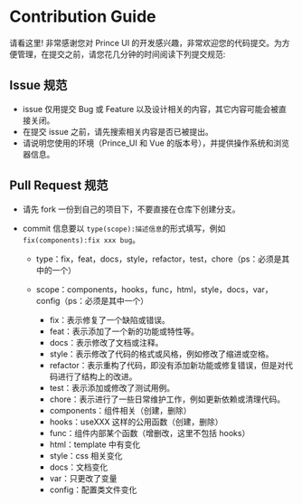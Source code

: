# Contribution Guide

请看这里! 非常感谢您对 Prince UI 的开发感兴趣，非常欢迎您的代码提交。为方便管理，在提交之前，请您花几分钟的时间阅读下列提交规范:

## Issue 规范

-   issue 仅用提交 Bug 或 Feature 以及设计相关的内容，其它内容可能会被直接关闭。
-   在提交 issue 之前，请先搜索相关内容是否已被提出。
-   请说明您使用的环境（Prince_UI 和 Vue 的版本号），并提供操作系统和浏览器信息。

## Pull Request 规范

-   请先 fork 一份到自己的项目下，不要直接在仓库下创建分支。
-   commit 信息要以 `type(scope):描述信息`的形式填写，例如 `fix(components):fix xxx bug`。

    -   type：fix，feat，docs，style，refactor，test，chore（ps：必须是其中的一个）
    -   scope：components，hooks，func，html，style，docs，var，config（ps：必须是其中一个）

        -   fix：表示修复了一个缺陷或错误。
        -   feat：表示添加了一个新的功能或特性等。
        -   docs：表示修改了文档或注释。
        -   style：表示修改了代码的格式或风格，例如修改了缩进或空格。
        -   refactor：表示重构了代码，即没有添加新功能或修复错误，但是对代码进行了结构上的改进。
        -   test：表示添加或修改了测试用例。
        -   chore：表示进行了一些日常维护工作，例如更新依赖或清理代码。
        -   components：组件相关（创建，删除）
        -   hooks：useXXX 这样的公用函数（创建，删除）
        -   func：组件内部某个函数（增删改，这里不包括 hooks）
        -   html：template 中有变化
        -   style：css 相关变化
        -   docs：文档变化
        -   var：只更改了变量
        -   config：配置类文件变化
